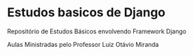 # Estudos basicos de Django
 Repositório de Estudos Básicos envolvendo Framework Django

 Aulas Ministradas pelo Professor Luiz Otávio Miranda
